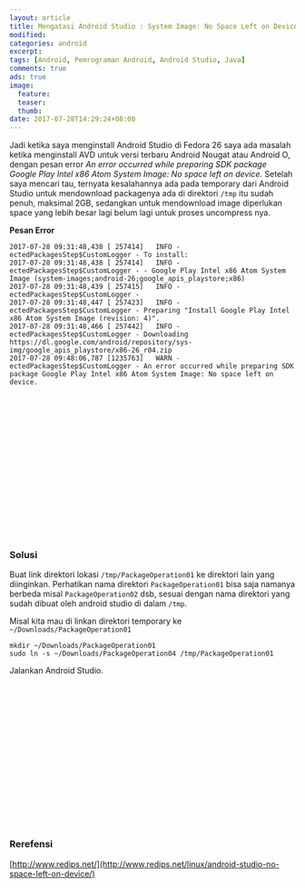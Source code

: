 ```yaml
---
layout: article
title: Mengatasi Android Studio : System Image: No Space Left on Device
modified:
categories: android
excerpt:
tags: [Android, Pemrograman Android, Android Studio, Java]
comments: true
ads: true
image:
  feature:
  teaser:
  thumb:
date: 2017-07-28T14:29:24+08:00
---
```


Jadi ketika saya menginstall Android Studio di Fedora 26 saya ada masalah ketika menginstall AVD untuk versi terbaru Android Nougat atau Android O, dengan pesan error *An error occurred while preparing SDK package Google Play Intel x86 Atom System Image: No space left on device.* Setelah saya mencari tau, ternyata kesalahannya ada pada temporary dari Android Studio untuk mendownload packagenya ada di direktori `/tmp` itu sudah penuh, maksimal 2GB, sedangkan untuk mendownload image diperlukan space yang lebih besar lagi belum lagi untuk proses uncompress nya.

**Pesan Error**

```
2017-07-28 09:31:48,438 [ 257414]   INFO - ectedPackagesStep$CustomLogger - To install: 
2017-07-28 09:31:48,438 [ 257414]   INFO - ectedPackagesStep$CustomLogger - - Google Play Intel x86 Atom System Image (system-images;android-26;google_apis_playstore;x86) 
2017-07-28 09:31:48,439 [ 257415]   INFO - ectedPackagesStep$CustomLogger -  
2017-07-28 09:31:48,447 [ 257423]   INFO - ectedPackagesStep$CustomLogger - Preparing "Install Google Play Intel x86 Atom System Image (revision: 4)". 
2017-07-28 09:31:48,466 [ 257442]   INFO - ectedPackagesStep$CustomLogger - Downloading https://dl.google.com/android/repository/sys-img/google_apis_playstore/x86-26_r04.zip 
2017-07-28 09:48:06,787 [1235763]   WARN - ectedPackagesStep$CustomLogger - An error occurred while preparing SDK package Google Play Intel x86 Atom System Image: No space left on device. 
```

<center><script async src="//pagead2.googlesyndication.com/pagead/js/adsbygoogle.js"></script><!-- BOX--><ins class="adsbygoogle"  style="display:inline-block;width:300px;height:250px" data-ad-client="ca-pub-4504493660273886" data-ad-slot="1638134271"></ins><script>(adsbygoogle = window.adsbygoogle || []).push({});</script></center>

### Solusi

Buat link direktori lokasi `/tmp/PackageOperation01` ke direktori lain yang diinginkan. Perhatikan nama direktori `PackageOperation01` bisa saja namanya berbeda misal `PackageOperation02` dsb, sesuai dengan nama direktori yang sudah dibuat oleh android studio di dalam `/tmp`.

Misal kita mau di linkan direktori temporary ke `~/Downloads/PackageOperation01`

```
mkdir ~/Downloads/PackageOperation01
sudo ln -s ~/Downloads/PackageOperation04 /tmp/PackageOperation01
```

Jalankan Android Studio.

<center><script async src="//pagead2.googlesyndication.com/pagead/js/adsbygoogle.js"></script><!-- BOX--><ins class="adsbygoogle"  style="display:inline-block;width:300px;height:250px" data-ad-client="ca-pub-4504493660273886" data-ad-slot="1638134271"></ins><script>(adsbygoogle = window.adsbygoogle || []).push({});</script></center>

### Rerefensi

[http://www.redips.net/](http://www.redips.net/linux/android-studio-no-space-left-on-device/)


